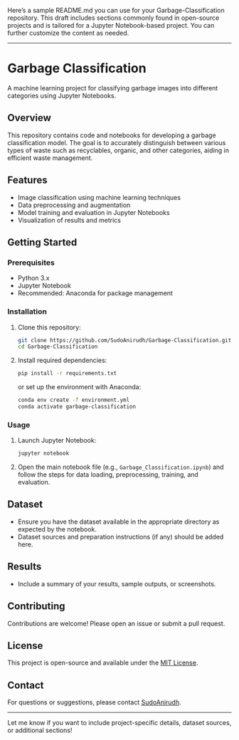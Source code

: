 Here’s a sample README.md you can use for your Garbage-Classification repository. This draft includes sections commonly found in open-source projects and is tailored for a Jupyter Notebook-based project. You can further customize the content as needed.

---

# Garbage Classification

A machine learning project for classifying garbage images into different categories using Jupyter Notebooks.

## Overview

This repository contains code and notebooks for developing a garbage classification model. The goal is to accurately distinguish between various types of waste such as recyclables, organic, and other categories, aiding in efficient waste management.

## Features

- Image classification using machine learning techniques
- Data preprocessing and augmentation
- Model training and evaluation in Jupyter Notebooks
- Visualization of results and metrics

## Getting Started

### Prerequisites

- Python 3.x
- Jupyter Notebook
- Recommended: Anaconda for package management

### Installation

1. Clone this repository:
    ```bash
    git clone https://github.com/SudoAnirudh/Garbage-Classification.git
    cd Garbage-Classification
    ```
2. Install required dependencies:
    ```bash
    pip install -r requirements.txt
    ```
    or set up the environment with Anaconda:
    ```bash
    conda env create -f environment.yml
    conda activate garbage-classification
    ```

### Usage

1. Launch Jupyter Notebook:
    ```bash
    jupyter notebook
    ```
2. Open the main notebook file (e.g., `Garbage_Classification.ipynb`) and follow the steps for data loading, preprocessing, training, and evaluation.

## Dataset

- Ensure you have the dataset available in the appropriate directory as expected by the notebook.
- Dataset sources and preparation instructions (if any) should be added here.

## Results

- Include a summary of your results, sample outputs, or screenshots.

## Contributing

Contributions are welcome! Please open an issue or submit a pull request.

## License

This project is open-source and available under the [MIT License](LICENSE).

## Contact

For questions or suggestions, please contact [SudoAnirudh](https://github.com/SudoAnirudh).

---

Let me know if you want to include project-specific details, dataset sources, or additional sections!
